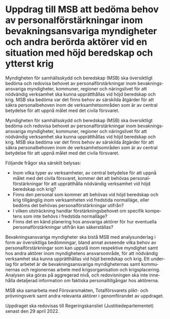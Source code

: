 # Uppdrag till MSB att bedöma behov av personalförstärkningar inom bevakningsansvariga myndigheter och andra berörda aktörer vid en situation med höjd beredskap och ytterst krig

Myndigheten för samhälls­skydd och beredskap (MSB) ska över­siktligt bedöma och redovisa behovet av personal­förstärk­ningar inom bevak­nings­ansvariga myndig­heter, kommuner, regioner och närings­livet för att nödvändig verksam­het ska kunna upp­rätt­hållas vid höjd beredskap och krig. MSB ska bedöma var det finns behov av särskilda åtgärder för att säkra personal­behoven inom de verk­sam­hets­områden som är av central bety­delse för att uppnå målet med det civila försvaret.

Myndigheten för samhälls­skydd och beredskap (MSB) ska över­siktligt bedöma och redovisa behovet av personal­förstärk­ningar inom bevak­nings­ansvariga myndig­heter, kommuner, regioner och närings­livet för att nödvändig verksam­het ska kunna upp­rätt­hållas vid höjd beredskap och krig. MSB ska bedöma var det finns behov av särskilda åtgärder för att säkra personal­behoven inom de verk­sam­hets­områden som är av central bety­delse för att uppnå målet med det civila försvaret.

Följande frågor ska särskilt belysas:

* Inom vilka typer av verk­samheter, av central betydelse för att uppnå målet med det civila försvaret, kommer det att behövas personal­förstärk­ningar för att upprätt­hålla nöd­vändig verk­samhet vid höjd beredskap och krig?
* Finns den personal som kommer att behövas vid höjd beredskap och krig tillgänglig inom verksam­heten vid freds­tida normal­läge, eller bedöms det behövas personal­förstärk­ningar utifrån?
* I vilken utsträckning handlar förstärk­nings­behovet om specifik kompe­tens som inte behövs i fredstida normal­läge?
* Finns det en känd plane­ring hos ansvariga aktörer för hur eventuella personal­förstärk­ningar utifrån kan säker­ställas?

Bevaknings­ansvariga myndig­heter ska bistå MSB med analys­underlag i form av översikt­liga bedöm­ningar, bland annat avseende vilka behov av personal­förstärk­ningar som kan uppstå inom respektive myndig­het samt hos andra aktörer inom myndig­hetens ansvars­område, för att nöd­vändig verk­samhet ska kunna upp­rätt­hållas vid höjd bered­skap och krig. Ett under­lag för arbetet är de bevak­nings­ansvariga myndig­heternas samt kommu­nernas och regionernas arbete med krigs­organisation och krigs­placering. Analysen ska göras på aggre­gerad nivå, och redo­visningen ska inte inne­hålla detaljerad information om faktiska personal­tillgångar hos aktörerna.

MSB ska samarbeta med Försvars­makten, Total­försvarets plikt- och prövnings­verk samt andra relevanta aktörer i genom­förandet av uppdraget.

Upp­draget ska redovisas till Regerings­kansliet (Justitie­departementet) senast den 29 april 2022.

